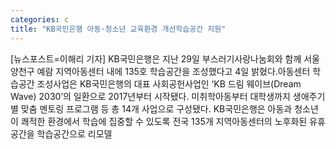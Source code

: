 ```yaml
---
categories: c
title: "KB국민은행 아동·청소년 교육환경 개선학습공간 지원"
---
```

[뉴스포스트=이해리 기자] KB국민은행은 지난 29일 부스러기사랑나눔회와 함께 서울 양천구 예람 지역아동센터 내에 135호 학습공간을 조성했다고 4일 밝혔다.아동센터 학습공간 조성사업은 KB국민은행의 대표 사회공헌사업인 ‘KB 드림 웨이브(Dream Wave) 2030’의 일환으로 2017년부터 시작됐다. 미취학아동부터 대학생까지 생애주기별 맞춤 멘토링 프로그램 등 총 14개 사업으로 구성됐다. KB국민은행은 아동과 청소년이 쾌적한 환경에서 학습에 집중할 수 있도록 전국 135개 지역아동센터의 노후화된 유휴공간을 학습공간으로 리모델